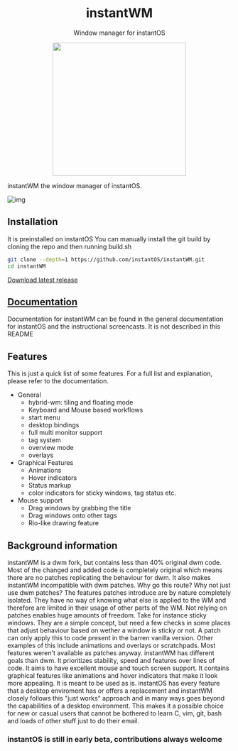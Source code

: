 <div align="center">
    <h1>instantWM</h1>
    <p>Window manager for instantOS</p>
    <img width="300" height="300" src="https://raw.githubusercontent.com/instantOS/instantLOGO/master/png/wm.png">
</div>

instantWM the window manager of instantOS.

![img](https://github.com/instantOS/instantLOGO/blob/master/screeenshots/screenshot1.png)

## Installation

It is preinstalled on instantOS
You can manually install the git build by cloning the repo and then running build.sh

```sh
git clone --depth=1 https://github.com/instantOS/instantWM.git
cd instantWM
```

[Download latest release](https://github.com/instantOS/instantWM/releases/download/beta2/instantwm.pkg.tar.xz)

## [Documentation](https://instantos.io/documentation)

Documentation for instantWM can be found in the general documentation for
instantOS and the instructional screencasts.  It is not described in this
README

## Features

This is just a quick list of some features. For a full list and explanation,
please refer to the documentation.

- General
  * hybrid-wm: tiling and floating mode
  * Keyboard and Mouse based workflows
  * start menu
  * desktop bindings
  * full multi monitor support
  * tag system
  * overview mode
  * overlays
- Graphical Features
  * Animations
  * Hover indicators
  * Status markup
  * color indicators for sticky windows, tag status etc.
- Mouse support
  * Drag windows by grabbing the title
  * Drag windows onto other tags
  * Rio-like drawing feature

## Background information

instantWM is a dwm fork, but contains less than 40% original dwm code.  Most of
the changed and added code is completely original which means there are no
patches replicating the behaviour for dwm. It also makes instantWM incompatible
with dwm patches.  Why go this route? Why not just use dwm patches?  The
features patches introduce are by nature completely isolated. They have no way
of knowing what else is applied to the WM and therefore are limited in their
usage of other parts of the WM.  Not relying on patches enables huge amounts of
freedom.  Take for instance sticky windows. They are a simple concept, but need
a few checks in some places that adjust behaviour based on wether a window is
sticky or not. A patch can only apply this to code present in the barren
vanilla version.  Other examples of this include animations and overlays or
scratchpads.  Most features weren't available as patches anyway.  instantWM has
different goals than dwm.  It prioritizes stability, speed and features over
lines of code.  It aims to have excellent mouse and touch screen support.  It
contains graphical features like animations and hover indicators that make it
look more appealing.  It is meant to be used as is. instantOS has every feature
that a desktop enviroment has or offers a replacement and instantWM closely
follows this "just works" approach and in many ways goes beyond the
capabilities of a desktop environment.  This makes it a possible choice for new
or casual users that cannot be bothered to learn C, vim, git, bash and loads of
other stuff just to do their email.

### instantOS is still in early beta, contributions always welcome
